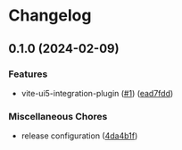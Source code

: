 # Changelog

## 0.1.0 (2024-02-09)


### Features

* vite-ui5-integration-plugin ([#1](https://github.com/cpro-js/ui5-vite/issues/1)) ([ead7fdd](https://github.com/cpro-js/ui5-vite/commit/ead7fdd2b4204a337d83cecce08bd4e32f9a213d))


### Miscellaneous Chores

* release configuration ([4da4b1f](https://github.com/cpro-js/ui5-vite/commit/4da4b1f5ee62ccd5dda94849ce82bc56a90484fe))
